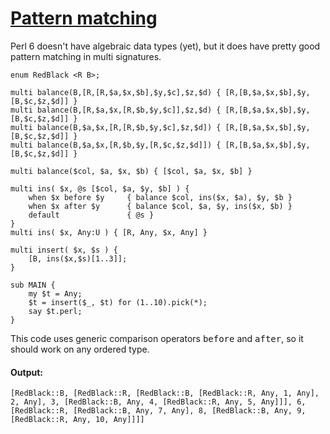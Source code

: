 [1]: http://rosettacode.org/wiki/Pattern_matching

# [Pattern matching][1]

Perl 6 doesn't have algebraic data types (yet), but it does have pretty good pattern matching in multi signatures.

```perl6
enum RedBlack <R B>;
 
multi balance(B,[R,[R,$a,$x,$b],$y,$c],$z,$d) { [R,[B,$a,$x,$b],$y,[B,$c,$z,$d]] }
multi balance(B,[R,$a,$x,[R,$b,$y,$c]],$z,$d) { [R,[B,$a,$x,$b],$y,[B,$c,$z,$d]] }
multi balance(B,$a,$x,[R,[R,$b,$y,$c],$z,$d]) { [R,[B,$a,$x,$b],$y,[B,$c,$z,$d]] }
multi balance(B,$a,$x,[R,$b,$y,[R,$c,$z,$d]]) { [R,[B,$a,$x,$b],$y,[B,$c,$z,$d]] }
 
multi balance($col, $a, $x, $b) { [$col, $a, $x, $b] }
 
multi ins( $x, @s [$col, $a, $y, $b] ) {
    when $x before $y     { balance $col, ins($x, $a), $y, $b }
    when $x after $y      { balance $col, $a, $y, ins($x, $b) }
    default               { @s }
}
multi ins( $x, Any:U ) { [R, Any, $x, Any] }
 
multi insert( $x, $s ) {
    [B, ins($x,$s)[1..3]];
}
 
sub MAIN {
    my $t = Any;
    $t = insert($_, $t) for (1..10).pick(*);
    say $t.perl;
}
```


This code uses generic comparison operators <tt>before</tt> and <tt>after</tt>, so it should work on any ordered type.


#### Output:
```
[RedBlack::B, [RedBlack::R, [RedBlack::B, [RedBlack::R, Any, 1, Any], 2, Any], 3, [RedBlack::B, Any, 4, [RedBlack::R, Any, 5, Any]]], 6, [RedBlack::R, [RedBlack::B, Any, 7, Any], 8, [RedBlack::B, Any, 9, [RedBlack::R, Any, 10, Any]]]]
```